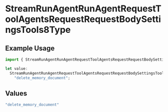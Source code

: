# StreamRunAgentRunAgentRequestToolAgentsRequestRequestBodySettingsTools8Type

## Example Usage

```typescript
import { StreamRunAgentRunAgentRequestToolAgentsRequestRequestBodySettingsTools8Type } from "@orq-ai/node/models/operations";

let value:
  StreamRunAgentRunAgentRequestToolAgentsRequestRequestBodySettingsTools8Type =
    "delete_memory_document";
```

## Values

```typescript
"delete_memory_document"
```